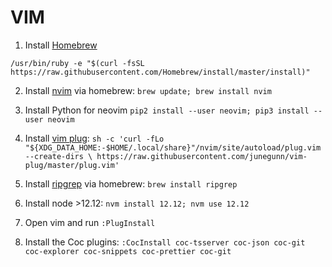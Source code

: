 # VIM

1.  Install [Homebrew](https://brew.sh/)

```
/usr/bin/ruby -e "$(curl -fsSL https://raw.githubusercontent.com/Homebrew/install/master/install)"
```

2.  Install [nvim](https://neovim.io/) via homebrew: `brew update; brew install nvim`

3.  Install Python for neovim `pip2 install --user neovim; pip3 install --user neovim`

4. Install [vim plug](https://github.com/junegunn/vim-plug): `sh -c 'curl -fLo "${XDG_DATA_HOME:-$HOME/.local/share}"/nvim/site/autoload/plug.vim --create-dirs \
       https://raw.githubusercontent.com/junegunn/vim-plug/master/plug.vim'`

5. Install [ripgrep](https://github.com/BurntSushi/ripgrep#installation) via homebrew: `brew install ripgrep`

6. Install node >12.12: `nvm install 12.12; nvm use 12.12`

7. Open vim and run `:PlugInstall`

8. Install the Coc plugins: `:CocInstall coc-tsserver coc-json coc-git coc-explorer coc-snippets coc-prettier coc-git`
